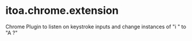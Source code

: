 # itoa.chrome.extension
Chrome Plugin to listen on keystroke inputs and change instances of "i " to "A ?"
